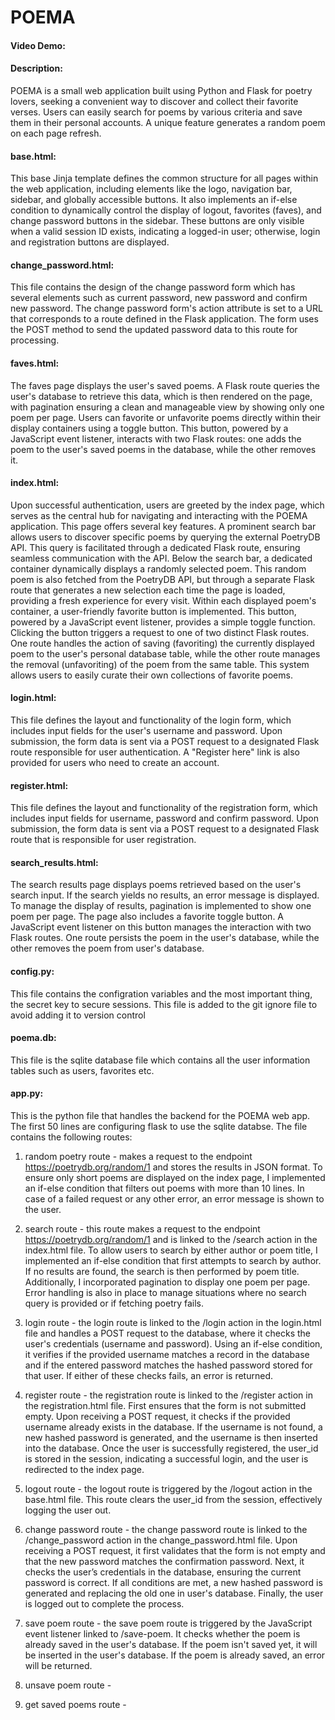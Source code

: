 # POEMA
#### Video Demo:  <URL HERE>
#### Description:
POEMA is a small web application built using Python and Flask for poetry lovers, seeking a convenient way to discover and collect their favorite verses. Users can easily search for poems by various criteria and save them in their personal accounts. A unique feature generates a random poem on each page refresh.

#### base.html: 
This base Jinja template defines the common structure for all pages within the web application, including elements like the logo, navigation bar, sidebar, and globally accessible buttons. It also implements an if-else condition to dynamically control the display of logout, favorites (faves), and change password buttons in the sidebar. These buttons are only visible when a valid session ID exists, indicating a logged-in user; otherwise, login and registration buttons are displayed.

#### change_password.html:
This file contains the design of the change password form which has several elements such as current password, new password and confirm new password. The change password form's action attribute is set to a URL that corresponds to a route defined in the Flask application. The form uses the POST method to send the updated password data to this route for processing.

#### faves.html:
The faves page displays the user's saved poems. A Flask route queries the user's database to retrieve this data, which is then rendered on the page, with pagination ensuring a clean and manageable view by showing only one poem per page. Users can favorite or unfavorite poems directly within their display containers using a toggle button. This button, powered by a JavaScript event listener, interacts with two Flask routes: one adds the poem to the user's saved poems in the database, while the other removes it.


#### index.html:
Upon successful authentication, users are greeted by the index page, which serves as the central hub for navigating and interacting with the POEMA application. This page offers several key features. A prominent search bar allows users to discover specific poems by querying the external PoetryDB API. This query is facilitated through a dedicated Flask route, ensuring seamless communication with the API. Below the search bar, a dedicated container dynamically displays a randomly selected poem. This random poem is also fetched from the PoetryDB API, but through a separate Flask route that generates a new selection each time the page is loaded, providing a fresh experience for every visit. Within each displayed poem's container, a user-friendly favorite button is implemented. This button, powered by a JavaScript event listener, provides a simple toggle function. Clicking the button triggers a request to one of two distinct Flask routes. One route handles the action of saving (favoriting) the currently displayed poem to the user's personal database table, while the other route manages the removal (unfavoriting) of the poem from the same table. This system allows users to easily curate their own collections of favorite poems.

#### login.html:
This file defines the layout and functionality of the login form, which includes input fields for the user's username and password. Upon submission, the form data is sent via a POST request to a designated Flask route responsible for user authentication. A "Register here" link is also provided for users who need to create an account.

#### register.html:
This file defines the layout and functionality of the registration form, which includes input fields for username, password and confirm password. Upon submission, the form data is sent via a POST request to a designated Flask route that is responsible for user registration. 

#### search_results.html:
The search results page displays poems retrieved based on the user's search input. If the search yields no results, an error message is displayed. To manage the display of results, pagination is implemented to show one poem per page. The page also includes a favorite toggle button. A JavaScript event listener on this button manages the interaction with two Flask routes. One route persists the poem in the user's database, while the other removes the poem from user's database.

#### config.py:
This file contains the configration variables and the most important thing, the secret key to secure sessions. This file is added to the git ignore file to avoid adding it to version control

#### poema.db:
This file is the sqlite database file which contains all the user information tables such as users, favorites etc.

#### app.py:
This is the python file that handles the backend for the POEMA web app. The first 50 lines are configuring flask to use the sqlite databse. The file contains the following routes:
1. random poetry route - makes a request to the endpoint https://poetrydb.org/random/1 and stores the results in JSON format. To ensure only short poems are displayed on the index page, I implemented an if-else condition that filters out poems with more than 10 lines. In case of a failed request or any other error, an error message is shown to the user.

2. search route - this route makes a request to the endpoint https://poetrydb.org/random/1 and is linked to the /search action in the index.html file. To allow users to search by either author or poem title, I implemented an if-else condition that first attempts to search by author. If no results are found, the search is then performed by poem title. Additionally, I incorporated pagination to display one poem per page. Error handling is also in place to manage situations where no search query is provided or if fetching poetry fails.

3. login route - the login route is linked to the /login action in the login.html file and handles a POST request to the database, where it checks the user's credentials (username and password). Using an if-else condition, it verifies if the provided username matches a record in the database and if the entered password matches the hashed password stored for that user. If either of these checks fails, an error is returned.

4. register route - the registration route is linked to the /register action in the registration.html file. First ensures that the form is not submitted empty. Upon receiving a POST request, it checks if the provided username already exists in the database. If the username is not found, a new hashed password is generated, and the username is then inserted into the database. Once the user is successfully registered, the user_id is stored in the session, indicating a successful login, and the user is redirected to the index page.

5. logout route - the logout route is triggered by the /logout action in the base.html file. This route clears the user_id from the session, effectively logging the user out.

6. change password route - the change password route is linked to the /change_password action in the change_password.html file. Upon receiving a POST request, it first validates that the form is not empty and that the new password matches the confirmation password. Next, it checks the user’s credentials in the database, ensuring the current password is correct. If all conditions are met, a new hashed password is generated and replacing the old one in user's database. Finally, the user is logged out to complete the process.

7. save poem route - the save poem route is triggered by the JavaScript event listener linked to /save-poem. It checks whether the poem is already saved in the user's database. If the poem isn't saved yet, it will be inserted in the user's database. If the poem is already saved, an error will be returned.

8. unsave poem route - 

9. get saved poems route - 

